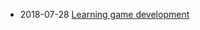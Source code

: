 * 2018-07-28 [Learning game development](https://github.com/christophemarois/gamedev-blog/issues/1)
